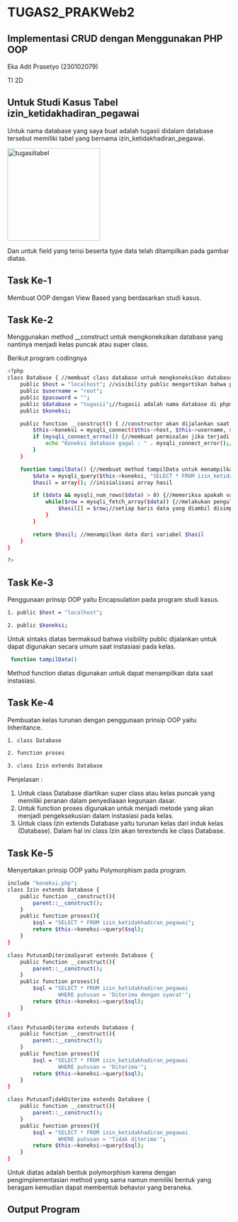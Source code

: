 # TUGAS2_PRAKWeb2
## **Implementasi CRUD dengan Menggunakan PHP OOP**
Eka Adit Prasetyo (230102079)

TI 2D

## **Untuk Studi Kasus Tabel izin_ketidakhadiran_pegawai**
Untuk nama database yang saya buat adalah tugasii didalam database tersebut memiliki tabel yang bernama izin_ketidakhadiran_pegawai.

<img width="209" alt="tugasiitabel" src="https://github.com/user-attachments/assets/b304dff2-1061-49db-8b6d-5773b0b55f4b">

Dan untuk field yang terisi beserta type data telah ditampilkan pada gambar diatas.

## **Task Ke-1**
Membuat OOP dengan View Based yang berdasarkan studi kasus.

## **Task Ke-2**
Menggunakan method __construct untuk mengkoneksikan database yang nantinya menjadi kelas puncak atau super class.

Berikut program codingnya
```sh
<?php
class Database { //membuat class database untuk mengkoneksikan database mysqli
    public $host = "localhost"; //visibility public mengartikan bahwa properti didalam kelas database akan dapat diakses secara umum
    public $username = "root";
    public $password = "";
    public $database = "tugasii";//tugasii adalah nama database di phpmyadmin
    public $koneksi;

    public function __construct() { //constructor akan dijalankan saat awal pembuatan objek
        $this->koneksi = mysqli_connect($this->host, $this->username, $this->password, $this->database);//koneksi ke database dengan menyimpannya ke properti koneksi
        if (mysqli_connect_errno()) {//membuat permisalan jika terjadi kesalahan saat koneksi ke database
            echo "Koneksi database gagal : " . mysqli_connect_error();//jika terdapat kesahalan maka akan tertampil "koneksi database gagal" dan sistem dihentikan
        }
    }

    function tampilData() {//membuat method tampilData untuk menampilkan data
        $data = mysqli_query($this->koneksi, "SELECT * FROM izin_ketidakhadiran_pegawai"); //variabel data yang tertampil akan terkoneksi dengan mysqli dengan mengeksekusi dari nama tabel didatabase
        $hasil = array(); //inisialisasi array hasil

        if ($data && mysqli_num_rows($data) > 0) {//memeriksa apakah variabel $data berisi hasil query, dan apakah jumlah baris hasil query lebih dari 0.
            while($row = mysqli_fetch_array($data)) {//melakukan pengulangan melalui setiap baris data yang diambil dari hasil query. kemudian setiap baris disimpan ke dalam variabel $row.
                $hasil[] = $row;//setiap baris data yang diambil disimpan dalam array $hasil
            }
        }

        return $hasil; //menampilkan data dari variabel $hasil
    }
}

?>
```
## **Task Ke-3**
Penggunaan prinsip OOP yaitu Encapsulation pada program studi kasus.

```sh
1. public $host = "localhost";

2. public $koneksi;
```
Untuk sintaks diatas bermaksud bahwa visibility public dijalankan untuk dapat digunakan secara umum saat instasiasi pada kelas.

```sh
 function tampilData() 
```
Method function diatas digunakan untuk dapat menampilkan data saat instasiasi.

## **Task Ke-4**
Pembuatan kelas turunan dengan penggunaan prinsip OOP yaitu Inheritance.

```sh
1. class Database

2. function proses

3. class Izin extends Database
```

Penjelasan :
1. Untuk class Database diartikan super class atau kelas puncak yang memiliki peranan dalam penyediaaan kegunaan dasar.
2. Untuk function proses digunakan untuk menjadi metode yang akan menjadi pengeksekusian dalam instasiasi pada kelas.
3. Untuk class Izin extends Database yaitu turunan kelas dari induk kelas (Database). Dalam hal ini class Izin akan terextends ke class Database.

##  **Task Ke-5**
Menyertakan prinsip OOP yaitu Polymorphism pada program.

```sh
include "koneksi.php";
class Izin extends Database {
    public function __construct(){
        parent::__construct();
    }
    public function proses(){
        $sql = "SELECT * FROM izin_ketidakhadiran_pegawai";
        return $this->koneksi->query($sql);
    }
}
```

```sh
class PutusanDiterimaSyarat extends Database {
    public function __construct(){ 
        parent::__construct();
    }
    public function proses(){
        $sql = "SELECT * FROM izin_ketidakhadiran_pegawai
                WHERE putusan = 'Diterima dengan syarat'";
        return $this->koneksi->query($sql);
    }
}
```

```sh
class PutusanDiterima extends Database {
    public function __construct(){  
        parent::__construct();
    }
    public function proses(){
        $sql = "SELECT * FROM izin_ketidakhadiran_pegawai 
                WHERE putusan = 'Diterima'";
        return $this->koneksi->query($sql);
    }
}
```

```sh
class PutusanTidakDiterima extends Database {
    public function __construct(){
        parent::__construct();
    }
    public function proses(){
        $sql = "SELECT * FROM izin_ketidakhadiran_pegawai 
                WHERE putusan = 'Tidak diterima'";   
        return $this->koneksi->query($sql);
    }
}
```
Untuk diatas adalah bentuk polymorphism karena dengan pengimplementasian method yang sama namun memiliki bentuk yang beragam kemudian dapat membentuk behavior yang beraneka.

## **Output Program**

